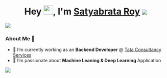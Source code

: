 <h1 align="center">
  Hey <img src="https://github.com/TheDudeThatCode/TheDudeThatCode/blob/master/Assets/Hi.gif" width="29px">, I'm <a href="https://www.linkedin.com/in/satyabrata-roy/">Satyabrata Roy</a>
  <img src="https://road-to-kaggle-grandmaster.vercel.app/api/simple/satyabrataroy"><a href="https://www.kaggle.com/satyabrataroy"></a>
</h1>

[![](https://road-to-kaggle-grandmaster.vercel.app/api/simple/satyabrataroy)](https://www.kaggle.com/satyabrataroy)


### About Me 🚀
- 🔭 I’m currently working as an <b>Backend Developer</b> @ <a href="https://www.tcs.com/"> Tata Consultancy Services</a>
- 🌱 I’m passionate about <b> Machine Leaning & Deep Learning </b> Application


[![](https://road-to-kaggle-grandmaster.vercel.app/api/badges/satyabrataroy/notebook)](https://www.kaggle.com/satyabrataroy)
